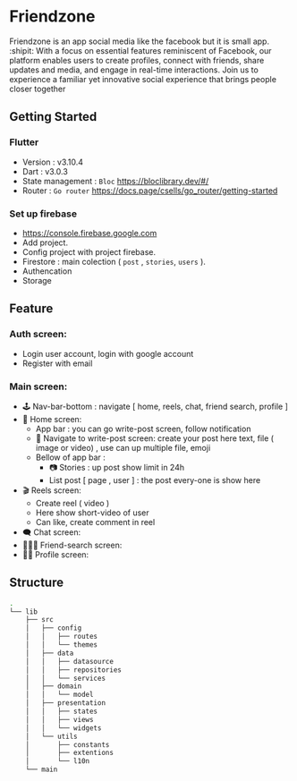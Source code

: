 # Friendzone

Friendzone is an app social media like the facebook but it is small app. :shipit:
With a focus on essential features reminiscent of Facebook, our platform enables users to create profiles, connect with friends, share updates and media, and engage in real-time interactions.  Join us to experience a familiar yet innovative social experience that brings people closer together
## Getting Started

### Flutter
- Version : v3.10.4
- Dart : v3.0.3
- State management :
  `Bloc` https://bloclibrary.dev/#/
- Router :
  `Go router` https://docs.page/csells/go_router/getting-started
### Set up firebase
- https://console.firebase.google.com
- Add project.
- Config project with project firebase.
- Firestore :
  main colection ( `post` , `stories`, `users` ).
- Authencation
- Storage
## Feature
### Auth screen:
  - Login user account, login with google account
  - Register with email
### Main screen:
  - :joystick: Nav-bar-bottom : navigate [ home, reels, chat, friend search, profile ] 
  - :newspaper: Home screen:
      - App bar : you can go write-post screen, follow notification
      - :memo: Navigate to write-post screen: create your post here text, file ( image or video) , use can up multiple file, emoji
      - Bellow of app bar :
          - :camera: Stories : up post show limit in 24h
          - List post [ page , user ] : the post every-one is show here
  - :clapper: Reels screen:
      - Create reel ( video )
      - Here show short-video of user
      - Can like, create comment in reel
  - :left_speech_bubble: Chat screen:
  - :people_holding_hands: Friend-search screen:
  - :mechanic: Profile screen:
## Structure
```bash
.
└── lib
    ├── src
    │   ├── config
    │   │   ├── routes
    │   │   └── themes
    │   ├── data
    │   │   ├── datasource
    │   │   ├── repositories
    │   │   └── services
    │   ├── domain
    │   │   └── model
    │   ├── presentation
    │   │   ├── states
    │   │   ├── views
    │   │   └── widgets
    │   └── utils
    │       ├── constants
    │       ├── extentions
    │       └── l10n
    └── main
